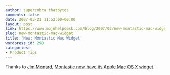 ```yaml
---
author: supercobra thatbytes
comments: false
date: 2007-03-21 11:52:00+00:00
layout: post
link: https://www.mojohelpdesk.com/blog/2007/03/new-montastic-mac-widget/
slug: new-montastic-mac-widget
title: 'New: Montastic Mac Widget'
wordpress_id: 298
categories:
- Product Tips
---
```


Thanks to [Jim Menard](http://www.io.com/%7Ejimm/), [Montastic now have its Apple Mac OS X widget](http://montastic-wiki.metadot.net/widgets).
